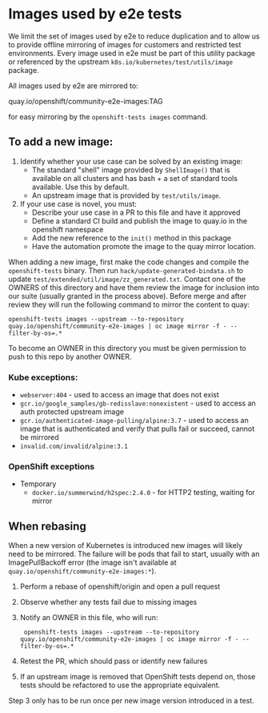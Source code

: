 # Images used by e2e tests

We limit the set of images used by e2e to reduce duplication and to allow us to provide offline mirroring of images for customers and restricted test environments. Every image used in e2e must be part of this utility package or referenced by the upstream `k8s.io/kubernetes/test/utils/image` package.

All images used by e2e are mirrored to:

  quay.io/openshift/community-e2e-images:TAG

for easy mirroring by the `openshift-tests images` command.

## To add a new image:

1. Identify whether your use case can be solved by an existing image:
   * The standard "shell" image provided by `ShellImage()` that is available on all clusters and has bash + a set of standard tools available. Use this by default.
   * An upstream image that is provided by `test/utils/image`.
2. If your use case is novel, you must:
   * Describe your use case in a PR to this file and have it approved
   * Define a standard CI build and publish the image to quay.io in the openshift namespace
   * Add the new reference to the `init()` method in this package
   * Have the automation promote the image to the quay mirror location.

When adding a new image, first make the code changes and compile the `openshift-tests` binary. Then run `hack/update-generated-bindata.sh` to update `test/extended/util/image/zz_generated.txt`. Contact one of the OWNERS of this directory and have them review the image for inclusion into our suite (usually granted in the process above). Before merge and after review they will run the following command to mirror the content to quay:

    openshift-tests images --upstream --to-repository quay.io/openshift/community-e2e-images | oc image mirror -f - --filter-by-os=.*

To become an OWNER in this directory you must be given permission to push to this repo by another OWNER.

### Kube exceptions:

* `webserver:404` - used to access an image that does not exist
* `gcr.io/google_samples/gb-redisslave:nonexistent` - used to access an auth protected upstream image
* `gcr.io/authenticated-image-pulling/alpine:3.7` - used to access an image that is authenticated and verify that pulls fail or succeed, cannot be mirrored
* `invalid.com/invalid/alpine:3.1`

### OpenShift exceptions

* Temporary
  * `docker.io/summerwind/h2spec:2.4.0` - for HTTP2 testing, waiting for mirror

## When rebasing

When a new version of Kubernetes is introduced new images will likely need to be mirrored. The failure will be pods that fail to start, usually with an ImagePullBackoff error (the image isn't available at `quay.io/openshift/community-e2e-images:*`).

1. Perform a rebase of openshift/origin and open a pull request
2. Observe whether any tests fail due to missing images
3. Notify an OWNER in this file, who will run:

        openshift-tests images --upstream --to-repository quay.io/openshift/community-e2e-images | oc image mirror -f - --filter-by-os=.*

4. Retest the PR, which should pass or identify new failures
5. If an upstream image is removed that OpenShift tests depend on, those tests should be refactored to use the appropriate equivalent.

Step 3 only has to be run once per new image version introduced in a test.